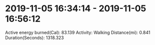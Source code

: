 # 2019-11-05 16:34:14 - 2019-11-05 16:56:12

Active energy burned(Cal): 83.139
Activity: Walking
Distance(mi): 0.841
Duration(Seconds): 1318.323
